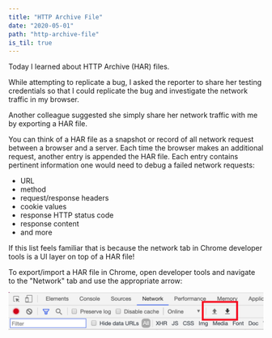 ```yaml
---
title: "HTTP Archive File"
date: "2020-05-01"
path: "http-archive-file"
is_til: true
---
```


Today I learned about HTTP Archive (HAR) files.

While attempting to replicate a bug, I asked the reporter to share her testing credentials so that I could replicate the bug and investigate the network traffic in my browser.

Another colleague suggested she simply share her network traffic with me by exporting a HAR file.

You can think of a HAR file as a snapshot or record of all network request between a browser and a server. Each time the browser makes an additional request, another entry is appended the HAR file. Each entry contains pertinent information one would need to debug a failed network requests:

* URL
* method
* request/response headers
* cookie values
* response HTTP status code
* response content
* and more

If this list feels familiar that is because the network tab in Chrome developer tools is a UI layer on top of a HAR file!

To export/import a HAR file in Chrome, open developer tools and navigate to the "Network" tab and use the appropriate arrow:

![developer tools har export](./dev-tools-har-export.png)
